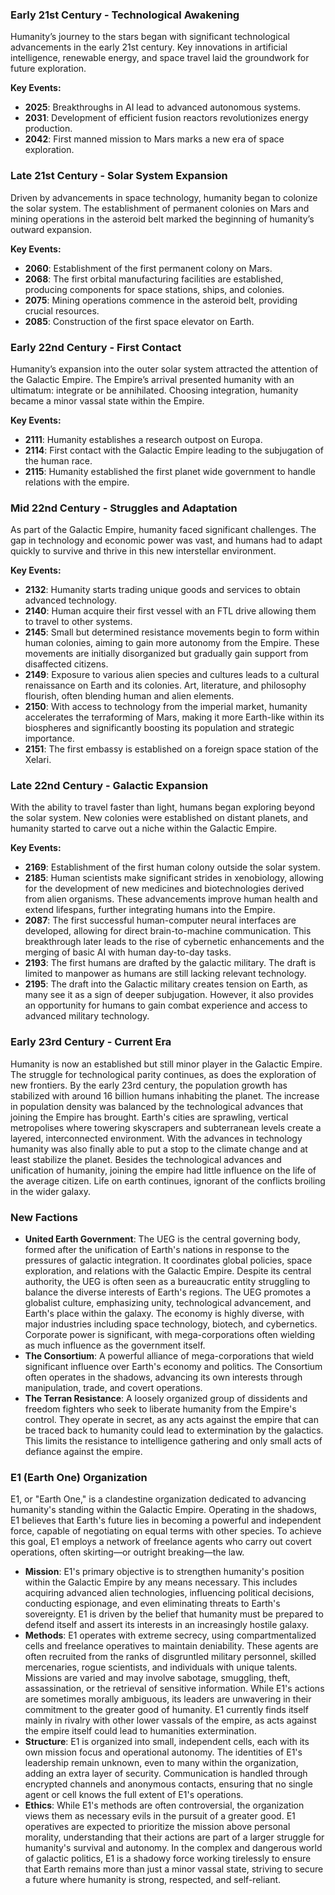 ### Early 21st Century - Technological Awakening
Humanity’s journey to the stars began with significant technological advancements in the early 21st century. 
Key innovations in artificial intelligence, renewable energy, 
and space travel laid the groundwork for future exploration.

**Key Events:**
- **2025**: Breakthroughs in AI lead to advanced autonomous systems.
- **2031**: Development of efficient fusion reactors revolutionizes energy production.
- **2042**: First manned mission to Mars marks a new era of space exploration.

### Late 21st Century - Solar System Expansion
Driven by advancements in space technology, 
humanity began to colonize the solar system. 
The establishment of permanent colonies on Mars and mining operations 
in the asteroid belt marked the beginning of humanity’s outward expansion.

**Key Events:**
- **2060**: Establishment of the first permanent colony on Mars.
- **2068**: The first orbital manufacturing facilities are established, producing components for space stations, ships, and colonies.
- **2075**: Mining operations commence in the asteroid belt, providing crucial resources.
- **2085**: Construction of the first space elevator on Earth.

### Early 22nd Century - First Contact
Humanity’s expansion into the outer solar system attracted the attention of the Galactic Empire. 
The Empire’s arrival presented humanity with an ultimatum: 
integrate or be annihilated. Choosing integration, 
humanity became a minor vassal state within the Empire.

**Key Events:**
- **2111**: Humanity establishes a research outpost on Europa.
- **2114**: First contact with the Galactic Empire leading to the subjugation of the human race.
- **2115**: Humanity established the first planet wide government to handle relations with the empire.

### Mid 22nd Century - Struggles and Adaptation
As part of the Galactic Empire, humanity faced significant challenges. 
The gap in technology and economic power was vast, 
and humans had to adapt quickly to survive and thrive in this new interstellar environment.

**Key Events:**
- **2132**: Humanity starts trading unique goods and services to obtain advanced technology.
- **2140**: Human acquire their first vessel with an FTL drive allowing them to travel to other systems.
- **2145**: Small but determined resistance movements begin to form within human colonies, aiming to gain more autonomy from the Empire. These movements are initially disorganized but gradually gain support from disaffected citizens.
- **2149**: Exposure to various alien species and cultures leads to a cultural renaissance on Earth and its colonies. Art, literature, and philosophy flourish, often blending human and alien elements.
- **2150**: With access to technology from the imperial market, humanity accelerates the terraforming of Mars, making it more Earth-like within its biospheres and significantly boosting its population and strategic importance.
- **2151**: The first embassy is established on a foreign space station of the Xelari.

### Late 22nd Century - Galactic Expansion
With the ability to travel faster than light, 
humans began exploring beyond the solar system. 
New colonies were established on distant planets, 
and humanity started to carve out a niche within the Galactic Empire.

**Key Events:**
- **2169**: Establishment of the first human colony outside the solar system.
- **2185**: Human scientists make significant strides in xenobiology, allowing for the development of new medicines and biotechnologies derived from alien organisms. These advancements improve human health and extend lifespans, further integrating humans into the Empire.
- **2087**: The first successful human-computer neural interfaces are developed, allowing for direct brain-to-machine communication. This breakthrough later leads to the rise of cybernetic enhancements and the merging of basic AI with human day-to-day tasks.
- **2193**: The first humans are drafted by the galactic military. The draft is limited to manpower as humans are still lacking relevant technology.
- **2195**: The draft into the Galactic military creates tension on Earth, as many see it as a sign of deeper subjugation. However, it also provides an opportunity for humans to gain combat experience and access to advanced military technology.

### Early 23rd Century - Current Era

Humanity is now an established but still minor player in the Galactic Empire. 
The struggle for technological parity continues, as does the exploration of new frontiers.
By the early 23rd century, the population growth has stabilized with around 16 billion humans inhabiting the planet.
The increase in population density was balanced by the technological advances that joining the Empire has brought.
Earth's cities are sprawling, vertical metropolises where towering skyscrapers and subterranean levels create a layered, interconnected environment.
With the advances in technology humanity was also finally able to put a stop to the climate change and at least stabilize the planet.
Besides the technological advances and unification of humanity, joining the empire had little influence on the life of the average citizen.
Life on earth continues, ignorant of the conflicts broiling in the wider galaxy.

### New Factions

- **United Earth Government**: The UEG is the central governing body, formed after the unification of Earth's nations in response to the pressures of galactic integration.
  It coordinates global policies, space exploration, and relations with the Galactic Empire.
  Despite its central authority, the UEG is often seen as a bureaucratic entity struggling to balance the diverse interests of Earth's regions.
  The UEG promotes a globalist culture, emphasizing unity, technological advancement, and Earth's place within the galaxy.
  The economy is highly diverse, with major industries including space technology, biotech, and cybernetics.
  Corporate power is significant, with mega-corporations often wielding as much influence as the government itself.
- **The Consortium**: A powerful alliance of mega-corporations that wield significant influence over Earth's economy and politics. 
  The Consortium often operates in the shadows, advancing its own interests through manipulation, trade, and covert operations.
- **The Terran Resistance**: A loosely organized group of dissidents and freedom fighters who seek to liberate humanity from the Empire's control. 
  They operate in secret, as any acts against the empire that can be traced back to humanity could lead to extermination by the galactics.
  This limits the resistance to intelligence gathering and only small acts of defiance against the empire.

### E1 (Earth One) Organization
E1, or "Earth One," is a clandestine organization dedicated to advancing humanity's standing within the Galactic Empire. 
Operating in the shadows, E1 believes that Earth's future lies in becoming a powerful and independent force, capable of negotiating on equal terms with other species. 
To achieve this goal, E1 employs a network of freelance agents who carry out covert operations, often skirting—or outright breaking—the law.

- **Mission**: E1's primary objective is to strengthen humanity's position within the Galactic Empire by any means necessary. 
  This includes acquiring advanced alien technologies, influencing political decisions, conducting espionage, and even eliminating threats to Earth's sovereignty. 
  E1 is driven by the belief that humanity must be prepared to defend itself and assert its interests in an increasingly hostile galaxy.
- **Methods**: E1 operates with extreme secrecy, using compartmentalized cells and freelance operatives to maintain deniability. 
  These agents are often recruited from the ranks of disgruntled military personnel, skilled mercenaries, rogue scientists, and individuals with unique talents. 
  Missions are varied and may involve sabotage, smuggling, theft, assassination, or the retrieval of sensitive information. 
  While E1's actions are sometimes morally ambiguous, its leaders are unwavering in their commitment to the greater good of humanity.
  E1 currently finds itself mainly in rivalry with other lower vassals of the empire, as acts against the empire itself could lead to humanities extermination.
- **Structure**: E1 is organized into small, independent cells, each with its own mission focus and operational autonomy. 
  The identities of E1's leadership remain unknown, even to many within the organization, adding an extra layer of security. 
  Communication is handled through encrypted channels and anonymous contacts, ensuring that no single agent or cell knows the full extent of E1's operations.
- **Ethics**: While E1's methods are often controversial, the organization views them as necessary evils in the pursuit of a greater good. 
  E1 operatives are expected to prioritize the mission above personal morality, understanding that their actions are part of a larger struggle for humanity's survival and autonomy. 
  In the complex and dangerous world of galactic politics, E1 is a shadowy force working tirelessly to ensure that Earth remains more than just a minor vassal state, striving to secure a future where humanity is strong, respected, and self-reliant.
